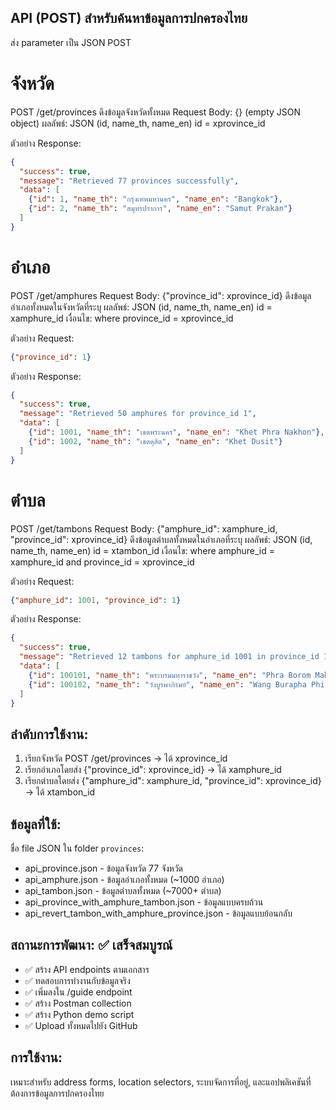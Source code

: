 ## API (POST) สำหรับค้นหาข้อมูลการปกครองไทย

ส่ง parameter เป็น JSON POST

# จังหวัด
POST /get/provinces
ดึงข้อมูลจังหวัดทั้งหมด
Request Body: {} (empty JSON object)
ผลลัพธ์: JSON (id, name_th, name_en)
id = xprovince_id

ตัวอย่าง Response:
```json
{
  "success": true,
  "message": "Retrieved 77 provinces successfully",
  "data": [
    {"id": 1, "name_th": "กรุงเทพมหานคร", "name_en": "Bangkok"},
    {"id": 2, "name_th": "สมุทรปราการ", "name_en": "Samut Prakan"}
  ]
}
```

# อำเภอ
POST /get/amphures
Request Body: {"province_id": xprovince_id}
ดึงข้อมูลอำเภอทั้งหมดในจังหวัดที่ระบุ
ผลลัพธ์: JSON (id, name_th, name_en)
id = xamphure_id
เงื่อนไข: where province_id = xprovince_id

ตัวอย่าง Request:
```json
{"province_id": 1}
```

ตัวอย่าง Response:
```json
{
  "success": true,
  "message": "Retrieved 50 amphures for province_id 1",
  "data": [
    {"id": 1001, "name_th": "เขตพระนคร", "name_en": "Khet Phra Nakhon"},
    {"id": 1002, "name_th": "เขตดุสิต", "name_en": "Khet Dusit"}
  ]
}
```

# ตำบล
POST /get/tambons
Request Body: {"amphure_id": xamphure_id, "province_id": xprovince_id}
ดึงข้อมูลตำบลทั้งหมดในอำเภอที่ระบุ
ผลลัพธ์: JSON (id, name_th, name_en)
id = xtambon_id
เงื่อนไข: where amphure_id = xamphure_id and province_id = xprovince_id

ตัวอย่าง Request:
```json
{"amphure_id": 1001, "province_id": 1}
```

ตัวอย่าง Response:
```json
{
  "success": true,
  "message": "Retrieved 12 tambons for amphure_id 1001 in province_id 1",
  "data": [
    {"id": 100101, "name_th": "พระบรมมหาราชวัง", "name_en": "Phra Borom Maha Ratchawang"},
    {"id": 100102, "name_th": "วังบูรพาภิรมย์", "name_en": "Wang Burapha Phirom"}
  ]
}
```

## ลำดับการใช้งาน:

1. เรียกจังหวัด POST /get/provinces -> ได้ xprovince_id
2. เรียกอำเภอโดยส่ง {"province_id": xprovince_id} -> ได้ xamphure_id
3. เรียกตำบลโดยส่ง {"amphure_id": xamphure_id, "province_id": xprovince_id} -> ได้ xtambon_id

## ข้อมูลที่ใช้:
ชื่อ file JSON ใน folder `provinces`:
- api_province.json - ข้อมูลจังหวัด 77 จังหวัด
- api_amphure.json - ข้อมูลอำเภอทั้งหมด (~1000 อำเภอ)
- api_tambon.json - ข้อมูลตำบลทั้งหมด (~7000+ ตำบล)
- api_province_with_amphure_tambon.json - ข้อมูลแบบครบถ้วน
- api_revert_tambon_with_amphure_province.json - ข้อมูลแบบย้อนกลับ

## สถานะการพัฒนา: ✅ เสร็จสมบูรณ์
- ✅ สร้าง API endpoints ตามเอกสาร
- ✅ ทดสอบการทำงานกับข้อมูลจริง
- ✅ เพิ่มลงใน /guide endpoint
- ✅ สร้าง Postman collection
- ✅ สร้าง Python demo script
- ✅ Upload ทั้งหมดไปยัง GitHub

## การใช้งาน:
เหมาะสำหรับ address forms, location selectors, ระบบจัดการที่อยู่, และแอปพลิเคชันที่ต้องการข้อมูลการปกครองไทย

